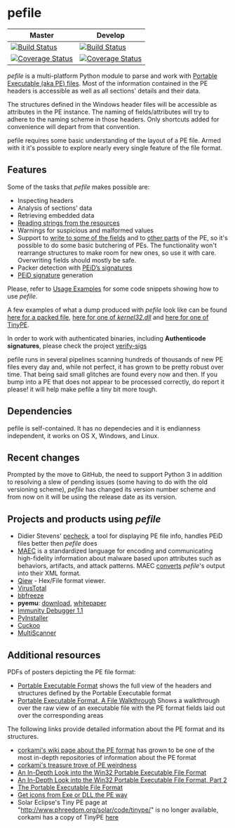 # pefile
|Master|Develop|
|------|-------|
|[![Build Status](https://travis-ci.org/erocarrera/pefile.svg?branch=master)](https://travis-ci.org/erocarrera/pefile)|[![Build Status](https://travis-ci.org/erocarrera/pefile.svg?branch=develop)](https://travis-ci.org/erocarrera/pefile)|
|[![Coverage Status](https://coveralls.io/repos/github/erocarrera/pefile/badge.svg?branch=master)](https://coveralls.io/github/erocarrera/pefile?branch=master)|[![Coverage Status](https://coveralls.io/repos/erocarrera/pefile/badge.svg?branch=develop)](https://coveralls.io/r/erocarrera/pefile?branch=develop)|


_pefile_ is a multi-platform Python module to parse and work with [Portable Executable (aka PE) files](http://en.wikipedia.org/wiki/Portable_Executable). Most of the information contained in the PE headers is accessible as well as all sections' details and their data.

The structures defined in the Windows header files will be accessible as attributes in the PE instance. The naming of fields/attributes will try to adhere to the naming scheme in those headers. Only shortcuts added for convenience will depart from that convention.

pefile requires some basic understanding of the layout of a PE file. Armed with it it's possible to explore nearly every single feature of the file format.

## Features

Some of the tasks that _pefile_ makes possible are:

  * Inspecting headers
  * Analysis of sections' data
  * Retrieving embedded data
  * [Reading strings from the resources](https://github.com/erocarrera/pefile/blob/wiki/ReadingResourceStrings.md)
  * Warnings for suspicious and malformed values
  * Support to [write to some of the fields](https://github.com/erocarrera/pefile/blob/wiki/UsageExamples.md#reading-and-writing-standard-header-members) and to [other parts](https://github.com/erocarrera/pefile/blob/wiki/ModifyingPEImageData.md) of the PE, so it's possible to do some basic butchering of PEs. The functionality won't rearrange structures to make room for new ones, so use it with care. Overwriting fields should mostly be safe.
  * Packer detection with [PEiD’s signatures](https://github.com/erocarrera/pefile/blob/wiki/PEiDSignatures.md)
  * [PEiD signature](https://github.com/erocarrera/pefile/blob/wiki/PEiDSignatures.md) generation

Please, refer to [Usage Examples](https://github.com/erocarrera/pefile/blob/wiki/UsageExamples.md#introduction) for some code snippets showing how to use _pefile_.

A few examples of what a dump produced with _pefile_ look like can be found [here for a packed file](https://github.com/erocarrera/pefile/blob/wiki/FullDump0x90.md), [here for one of _kernel32.dll_](https://github.com/erocarrera/pefile/blob/wiki/FullDumpKernel32.md) and [here for one of TinyPE](https://github.com/erocarrera/pefile/blob/wiki/FullDumpTinyPE.md).

In order to work with authenticated binaries, including **Authenticode signatures**, please check the project [verify-sigs](http://code.google.com/p/verify-sigs/)

pefile runs in several pipelines scanning hundreds of thousands of new PE files every day and, while not perfect, it has grown to be pretty robust over time. That being said small glitches are found every now and then. If you bump into a PE that does not appear to be processed correctly, do report it please! it will help make pefile a tiny bit more tough.

## Dependencies

pefile is self-contained. It has no dependecies and it is endianness independent, it works on OS X, Windows, and Linux.

## Recent changes

Prompted by the move to GitHub, the need to support Python 3 in addition to resolving a slew of pending issues (some having to do with the old versioning scheme), _pefile_ has changed its version number scheme and from now on it will be using the release date as its version.

## Projects and products using _pefile_

  * Didier Stevens' [pecheck](https://blog.didierstevens.com/2018/06/12/update-pecheck-py-version-0-7-3/), a tool for displaying PE file info, handles PEiD files better then _pefile_ does
  * [MAEC](http://maec.mitre.org) is a standardized language for encoding and communicating high-fidelity information about malware based upon attributes such as behaviors, artifacts, and attack patterns. MAEC [converts](https://github.com/MAECProject/pefile-to-maec) _pefile_'s output into their XML format.
  * [Qiew](https://github.com/mtivadar/qiew) - Hex/File format viewer.
  * [VirusTotal](http://www.virustotal.com/)
  * [bbfreeze](http://pypi.python.org/pypi/bbfreeze)
  * **pyemu**: [download](https://www.openrce.org/repositories/browse/codypierce), [whitepaper](https://www.blackhat.com/presentations/bh-usa-07/Pierce/Whitepaper/bh-usa-07-pierce-WP.pdf)
  * [Immunity Debugger 1.1](http://www.openrce.org/blog/view/882/Immunity_Debugger_v1.1_Release)
  * [PyInstaller](http://www.pyinstaller.org/)
  * [Cuckoo](http://docs.cuckoosandbox.org/en/latest/)
  * [MultiScanner](https://github.com/MITRECND/multiscanner)

## Additional resources

PDFs of posters depicting the PE file format:

  * [Portable Executable Format](https://docs.google.com/open?id=0B3_wGJkuWLytbnIxY1J5WUs4MEk) shows the full view of the headers and structures defined by the Portable Executable format
  * [Portable Executable Format. A File Walkthrough](https://docs.google.com/open?id=0B3_wGJkuWLytQmc2di0wajB1Xzg) Shows a walkthrough over the raw view of an executable file with the PE format fields laid out over the corresponding areas

The following links provide detailed information about the PE format and its structures.

  * [corkami's wiki page about the PE format](https://code.google.com/p/corkami/wiki/PE) has grown to be one of the most in-depth repositories of information about the PE format
  * [corkami's treasure trove of PE weirdness](https://github.com/corkami/pocs/tree/master/PE)
  * [An In-Depth Look into the Win32 Portable Executable File Format](https://docs.microsoft.com/en-us/archive/msdn-magazine/2002/february/inside-windows-win32-portable-executable-file-format-in-detail)
  * [An In-Depth Look into the Win32 Portable Executable File Format, Part 2](https://docs.microsoft.com/en-us/archive/msdn-magazine/2002/march/inside-windows-an-in-depth-look-into-the-win32-portable-executable-file-format-part-2%20)
  * [The Portable Executable File Format](http://www.csn.ul.ie/~caolan/publink/winresdump/winresdump/doc/pefile.html)
  * [Get icons from Exe or DLL the PE way](https://www.codeproject.com/Articles/9303/Get-icons-from-Exe-or-DLL-the-PE-way)
  * Solar Eclipse's Tiny PE page at "http://www.phreedom.org/solar/code/tinype/" is no longer available, corkami has a copy of TinyPE [here](https://code.google.com/p/corkami/source/browse/trunk/misc/MakePE/examples/PE/tinype.asm?r=179)
